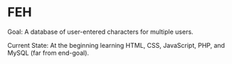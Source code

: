 # FEH
Goal: A database of user-entered characters for multiple users.

Current State: At the beginning learning HTML, CSS, JavaScript, PHP, and MySQL (far from end-goal).
